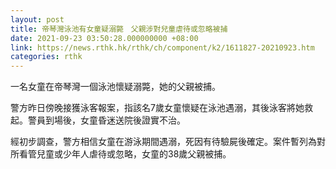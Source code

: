```yaml
---
layout: post
title: 帝琴灣泳池有女童疑溺斃　父親涉對兒童虐待或忽略被捕
date: 2021-09-23 03:50:28.000000000 +08:00
link: https://news.rthk.hk/rthk/ch/component/k2/1611827-20210923.htm
categories: rthk
---
```


一名女童在帝琴灣一個泳池懷疑溺斃，她的父親被捕。

警方昨日傍晚接獲泳客報案，指該名7歲女童懷疑在泳池遇溺，其後泳客將她救起。警員到場後，女童昏迷送院後證實不治。

經初步調查，警方相信女童在游泳期間遇溺，死因有待驗屍後確定。案件暫列為對所看管兒童或少年人虐待或忽略，女童的38歲父親被捕。
